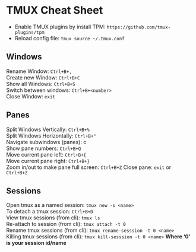 # TMUX Cheat Sheet  

- Enable TMUX plugins by install TPM: `https://github.com/tmux-plugins/tpm`
- Reload config file: `tmux source ~/.tmux.conf`

## Windows
Rename Window: `Ctrl+B+,`  
Create new Window: `Ctrl+B+C`  
Show all Windows: `Ctrl+B+S`  
Switch between windows: `Ctrl+B+<number>`  
Close Window: `exit`

## Panes
Split Windows Vertically: `Ctrl+B+%`  
Split Windows Horizontally: `Ctrl+B+"`  
Navigate subwindows (panes): c  
Show pane numbers: `Ctrl+B+Q`  
Move current pane left: `Ctrl+B+{`  
Move current pane right: `Ctrl+B+}`  
Zoom in/out to make pane full screen: `Ctrl+B+Z`
Close pane: `exit` or `Ctrl+B+Z`

## Sessions
Open tmux as a named session: `tmux new -s <name>`  
To detach a tmux session: `Ctrl+B+D`  
View tmux sessions (from cli): `tmux ls`  
Re-attach to session (from cli): `tmux attach -t 0`  
Rename tmux sessions (from cli): `tmux rename-sesssion -t 0 <name>`  
Killing tmux sessions (from cli): `tmux kill-sesssion -t 0 <name>` 
__Where ‘0’ is your session id/name__

